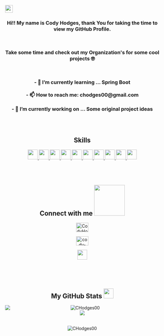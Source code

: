 

<img height="25em" src="https://komarev.com/ghpvc/?username=CHodges00" />


<div align="center">
  <h3> Hi‼️ My name is Cody Hodges, thank You for taking the time to view my GitHub Profile.</h3>
<br>
  <h3>Take some time and check out my Organization's for some cool projects 🤓</h3>
<br>
  <h3>
    - 🌱 I’m currently learning ... Spring Boot <br><br>
    - 📫 How to reach me: chodges00@gmail.com <br><br>
    - 🔭 I’m currently working on ... Some original project ideas
  </h3>
</div>
  
<br>
<br>

<div align="center">
  <h2> Skills </h2>
    <a href= https://github.com/CHodges00?tab=repositories&q=&type=&language=javascript&sort= > <img width ='32px' src            ='https://raw.githubusercontent.com/rahulbanerjee26/githubAboutMeGenerator/main/icons/javascript.svg'> </a>
    <a href= https://github.com/CHodges00?tab=repositories&q=&type=&language=mysql&sort= > <img width ='32px' src ='https://raw.githubusercontent.com/rahulbanerjee26/githubAboutMeGenerator/main/icons/mysql.svg'> </a>
    <a href= https://github.com/CHodges00?tab=repositories&q=&type=&language=java&sort= > <img width ='32px' src ='https://raw.githubusercontent.com/rahulbanerjee26/githubAboutMeGenerator/main/icons/java.svg'> </a>
    <a href= https://github.com/CHodges00?tab=repositories&q=&type=&language=html&sort= > <img width ='32px' src ='https://raw.githubusercontent.com/rahulbanerjee26/githubAboutMeGenerator/main/icons/html.svg'> </a>
    <a href= https://github.com/CHodges00?tab=repositories&q=&type=&language=css&sort= > <img width ='32px' src ='https://raw.githubusercontent.com/rahulbanerjee26/githubAboutMeGenerator/main/icons/css.svg'> </a>
    <a href= https://github.com/CHodges00?tab=repositories&q=&type=&language=bootstrap&sort= > <img width ='32px' src ='https://raw.githubusercontent.com/rahulbanerjee26/githubAboutMeGenerator/main/icons/bootstrap.svg'> </a>
    <a href= https://github.com/CHodges00?tab=repositories&q=&type=&language=jasmine&sort= > <img width ='32px' src ='https://raw.githubusercontent.com/rahulbanerjee26/githubAboutMeGenerator/main/icons/jasmine.svg'> </a>
    <a href= https://github.com/CHodges00?tab=repositories&q=&type=&language=git&sort= > <img width ='32px' src ='https://raw.githubusercontent.com/rahulbanerjee26/githubAboutMeGenerator/main/icons/git.svg'> </a>
    <a href= https://github.com/CHodges00?tab=repositories&q=&type=&language=github&sort= > <img width ='32px' src ='https://raw.githubusercontent.com/rahulbanerjee26/githubAboutMeGenerator/main/icons/github.svg'> </a>
    <a href= https://github.com/CHodges00?tab=repositories&q=&type=&language=spring&sort= > <img width ='32px' src ='https://raw.githubusercontent.com/rahulbanerjee26/githubAboutMeGenerator/main/icons/spring.svg'> </a>
</div>

<br>
<br>
<br>

<div align="center">
  <h2>Connect with me 
    <img src='https://raw.githubusercontent.com/ShahriarShafin/ShahriarShafin/main/Assets/handshake.gif' width="100px">
  </h2>
  
  <a href="https://twitter.com/CodyHodges00" target="blank"><img align="center" src="https://raw.githubusercontent.com/rahuldkjain/github-profile-readme-generator/master/src/images/icons/Social/twitter.svg" alt="CodyHodges00" height="30" width="40" /></a>
  
  <a href="https://linkedin.com/in/cody-hodges-434aa0227" target="blank"><img align="center" src="https://raw.githubusercontent.com/rahuldkjain/github-profile-readme-generator/master/src/images/icons/Social/linked-in-alt.svg" alt="cody-hodges-434aa0227" height="30" width="40" /></a>
  
  <a href='https://www.github.com/CHodges00'> <img width= '32px' align= 'center' src="https://raw.githubusercontent.com/rahulbanerjee26/githubAboutMeGenerator/main/icons/github.svg"/>
  </a> 
</div>

<br>
<br>
<br>

<div align="center">
  <h2> My GitHub Stats <img src='https://media1.giphy.com/media/du3J3cXyzhj75IOgvA/giphy.gif?cid=ecf05e47x2g034i9pzwtzzsd3xgg2w9nr94t4tflbbgo3008&rid=giphy.gif' width='32px'> </h2>
</div>

<div align="center">
    <img align="left"src="https://github-readme-stats.vercel.appapi?username=CHodges00&count_private=true&show_icons=true&theme=radical" />
</div>

<div align="center">
    <img src="https://github-readme-streak-stats.herokuapp.com/?user=CHodges00" alt="CHodges00" />
</div>

<div align="center">
    <img align="center" src="https://github-readme-stats.vercel.app/api/top-langs/?username=CHodges00&theme=radical" />
</div>

<br>
<br>

<div align="center">
<img src="https://github-profile-trophy.vercel.app/?username=CHodges00" alt="CHodges00" />
</div>
